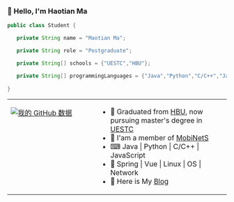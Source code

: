 ### 👋 Hello, I'm Haotian  Ma



```java
public class Student {

   private String name = "Maotian Ma";

   private String role = "Postgraduate";

   private String[] schools = {"UESTC","HBU"};

   private String[] programmingLanguages = {"Java","Python","C/C++","JavaScript"};
   
}
```




<table width="960px">
<tr>
<td valign="top" width="40%">
  
[![我的 GitHub 数据](https://github-readme-stats.vercel.app/api?username=qy-liuhuo&theme=dark)]()

</td>
<td valign="top" width="60%">
  
- 🏫 Graduated from [HBU](https://www.hbu.edu.cn/), now pursuing master's degree in [UESTC](https://www.uestc.edu.cn/)
- 👤 I'am a member of [MobiNetS](https://mobinets.cn/site/Main_Page) 
- ⌨ Java | Python | C/C++ | JavaScript
- 💙 Spring | Vue | Linux | OS | Network
- 📑 Here is My [Blog](https://qylh.xyz/)

</td>
</tr>
